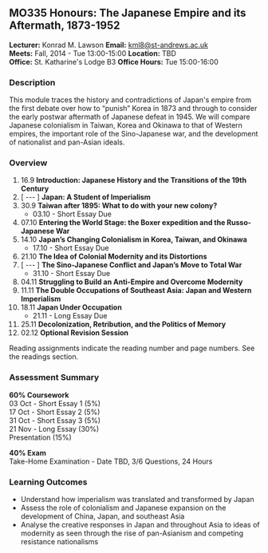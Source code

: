## MO335 Honours: The Japanese Empire and its Aftermath, 1873-1952

**Lecturer:** Konrad M. Lawson **Email:** kml8@st-andrews.ac.uk  
**Meets:** Fall, 2014 - Tue 13:00-15:00 **Location:** TBD  
**Office:** St. Katharine's Lodge B3  **Office Hours:** Tue 15:00-16:00  

### Description	

This module traces the history and contradictions of Japan's empire from the first debate over how to “punish” Korea in 1873 and through to consider the early postwar aftermath of Japanese defeat in 1945. We will compare Japanese colonialism in Taiwan, Korea and Okinawa to that of Western empires, the important role of the Sino-Japanese war, and the development of nationalist and pan-Asian ideals.

### Overview

1. 16.9 **Introduction: Japanese History and the Transitions of the 19th Century**   
2. [ --- ] **Japan: A Student of Imperialism**                                          
3. 30.9  **Taiwan after 1895: What to do with your new colony?**                      
    * 03.10 - Short Essay Due
4. 07.10 **Entering the World Stage: the Boxer expedition and the Russo-Japanese War** 
5. 14.10 **Japan’s Changing Colonialism in Korea, Taiwan, and Okinawa**             
    * 17.10 - Short Essay Due
6. 21.10 **The Idea of Colonial Modernity and its Distortions**                       
7. [ --- ] **The Sino-Japanese Conflict and Japan’s Move to Total War**                 
    * 31.10 - Short Essay Due
8. 04.11 **Struggling to Build an Anti-Empire and Overcome Modernity**                
9. 11.11 **The Double Occupations of Southeast Asia: Japan and Western Imperialism**  
10. 18.11 **Japan Under Occupation**                  
    * 21.11 - Long Essay Due
11. 25.11 **Decolonization, Retribution, and the Politics of Memory**                  
12. 02.12  **Optional Revision Session**

Reading assignments indicate the reading number and page numbers. See the readings section.

### Assessment Summary

**60% Coursework**  
03 Oct - Short Essay 1 (5%)   
17 Oct - Short Essay 2 (5%)  
31 Oct - Short Essay 3 (5%)  
21 Nov - Long Essay (30%)  
Presentation (15%)

**40% Exam**  
Take-Home Examination - Date TBD, 3/6 Questions, 24 Hours  

### Learning Outcomes

* Understand how imperialism was translated and transformed by Japan
* Assess the role of colonialism and Japanese expansion on the development of China, Japan, and southeast Asia
* Analyse the creative responses in Japan and throughout Asia to ideas of modernity as seen through the rise of pan-Asianism and competing resistance nationalisms

